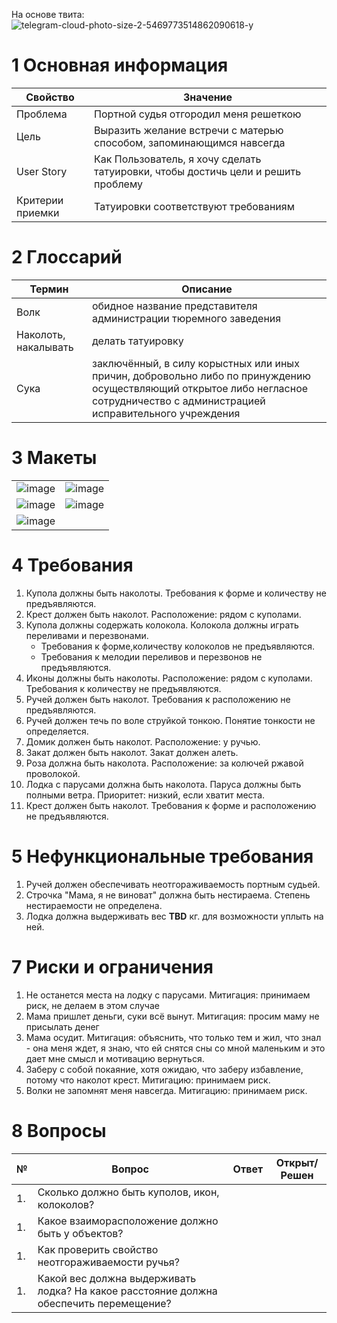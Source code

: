 На основе твита:
![telegram-cloud-photo-size-2-5469773514862090618-y](https://github.com/innovational-mobile-apps/innovational-mobile-apps.github.io/assets/4077607/40915387-6a8a-4973-bf3e-dc304f441917)


# 1 Основная информация
| Свойство| Значение |
| ---| ---|
| Проблема| Портной судья отгородил меня решеткою|
| Цель| Выразить желание встречи с матерью способом, запоминающимся навсегда|
| User Story| Как Пользователь, я хочу сделать татуировки, чтобы достичь цели и решить проблему|
| Критерии приемки| Татуировки соответствуют требованиям |


# 2 Глоссарий
| Термин| Описание|
| ---| ---|
| Волк| обидное название представителя администрации тюремного заведения|
| Наколоть, накалывать| делать татуировку|
| Сука| заключённый, в силу корыстных или иных причин, добровольно либо по принуждению осуществляющий открытое либо негласное сотрудничество с администрацией исправительного учреждения|

# 3 Макеты

| | |
| ---| ---|
| ![image](https://github.com/innovational-mobile-apps/innovational-mobile-apps.github.io/assets/4077607/6739e801-071b-44e7-8433-a7392dbf91c4)|![image](https://github.com/innovational-mobile-apps/innovational-mobile-apps.github.io/assets/4077607/748b36d1-abf8-4460-b714-c8669bc420cf)|
| ![image](https://github.com/innovational-mobile-apps/innovational-mobile-apps.github.io/assets/4077607/8d8932a3-bd5f-4f0b-850f-dde84370c129)| ![image](https://github.com/innovational-mobile-apps/innovational-mobile-apps.github.io/assets/4077607/1eda31a3-db59-4912-af2b-18c4af6fa508)|
| ![image](https://github.com/innovational-mobile-apps/innovational-mobile-apps.github.io/assets/4077607/d7c55d21-7320-495c-b577-195fdcb742c4)| |


# 4 Требования
1.  Купола должны быть наколоты. Требования к форме и количеству не предъявляются.
2.  Крест должен быть наколот. Расположение: рядом с куполами.
3.  Купола должны содержать колокола. Колокола должны играть переливами и перезвонами.
    - Требования к форме,количеству колоколов не предъявляются.
    - Требования к мелодии переливов и перезвонов не предъявляются.
5.  Иконы должны быть наколоты. Расположение: рядом с куполами. Требования к количеству не предъявляются.
6.  Ручей должен быть наколот. Требования к расположению не предъявляются.
7.  Ручей должен течь по воле струйкой тонкою. Понятие тонкости не определяется.
8.  Домик должен быть наколот. Расположение: у ручью.
9.  Закат должен быть наколот. Закат должен алеть.
11.  Роза должна быть наколота. Расположение: за колючей ржавой проволокой.
12.  Лодка с парусами должна быть наколота. Паруса должны быть полными ветра. Приоритет: низкий, если хватит места.
13.  Крест должен быть наколот. Требования к форме и расположению не предъявляются.

# 5 Нефункциональные требования
1. Ручей должен обеспечивать неотгораживаемость портным судьей.
2. Строчка "Мама, я не виноват" должна быть нестираема. Степень нестираемости не определена.
3. Лодка должна выдерживать вес **TBD** кг. для возможности уплыть на ней.


# 7 Риски и ограничения
1. Не останется места на лодку с парусами. Митигация: принимаем риск, не делаем в этом случае
2. Мама пришлет деньги, суки всё вынут. Митигация: просим маму не присылать денег
3. Мама осудит. Митигация: объяснить, что только тем и жил, что знал - она меня ждет, я знаю, что ей снятся сны со мной маленьким и это дает мне смысл и мотивацию вернуться.
4. Заберу с собой покаяние, хотя ожидаю, что заберу избавление, потому что наколот крест. Митигацию: принимаем риск.
5. Волки не запомнят меня навсегда. Митигацию: принимаем риск.

# 8 Вопросы
| **№**| **Вопрос**| **Ответ**| **Открыт/Решен**|
| ---| ---| ---|  ---|
| 1. | Сколько должно быть куполов, икон, колоколов?| |  |
| 1. | Какое взаиморасположение должно быть у объектов?| |  |
| 1. | Как проверить свойство неотгораживаемости ручья?| |  |
| 1. | Какой вес должна выдерживать лодка? На какое расстояние должна обеспечить перемещение?| |  |









